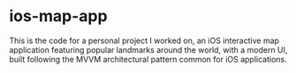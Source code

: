 # ios-map-app
This is the code for a personal project I worked on, an iOS interactive map application featuring popular landmarks around the world, with a modern UI, built following the MVVM architectural pattern common for iOS applications.
